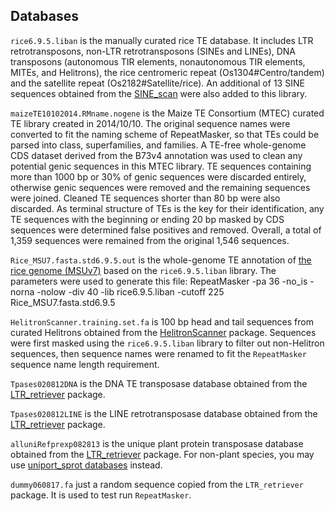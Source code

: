 ## Databases
`rice6.9.5.liban` is the manually curated rice TE database. It includes LTR retrotransposons, non-LTR retrotransposons (SINEs and LINEs), DNA transposons (autonomous TIR elements, nonautonomous TIR elements, MITEs, and Helitrons), the rice centromeric repeat (Os1304#Centro/tandem) and the satellite repeat (Os2182#Satellite/rice). An additional of 13 SINE sequences obtained from the [SINE_scan](https://github.com/maohlzj/SINE_Scan) were also added to this library.

`maizeTE10102014.RMname.nogene` is the Maize TE Consortium (MTEC) curated TE library created in 2014/10/10. The original sequence names were converted to fit the naming scheme of RepeatMasker, so that TEs could be parsed into class, superfamilies, and families. A TE-free whole-genome CDS dataset derived from the B73v4 annotation was used to clean any potential genic sequences in this MTEC library. TE sequences containing more than 1000 bp or 30% of genic sequences were discarded entirely, otherwise genic sequences were removed and the remaining sequences were joined. Cleaned TE sequences shorter than 80 bp were also discarded. As terminal structure of TEs is the key for their identification, any TE sequences with the beginning or ending 20 bp masked by CDS sequences were determined false positives and removed. Overall, a total of 1,359 sequences were remained from the original 1,546 sequences.

`Rice_MSU7.fasta.std6.9.5.out` is the whole-genome TE annotation of [the rice genome (MSUv7)](http://rice.plantbiology.msu.edu/pub/data/Eukaryotic_Projects/o_sativa/annotation_dbs/pseudomolecules/version_7.0/all.dir/all.con) based on the `rice6.9.5.liban` library. The parameters were used to generate this file:
	RepeatMasker -pa 36 -no_is -norna -nolow -div 40 -lib rice6.9.5.liban -cutoff 225 Rice_MSU7.fasta.std6.9.5

`HelitronScanner.training.set.fa` is 100 bp head and tail sequences from curated Helitrons obtained from the [HelitronScanner](https://sourceforge.net/projects/helitronscanner/) package. Sequences were first masked using the `rice6.9.5.liban` library to filter out non-Helitron sequences, then sequence names were renamed to fit the `RepeatMasker` sequence name length requirement.

`Tpases020812DNA` is the DNA TE transposase database obtained from the [LTR_retriever](https://github.com/oushujun/LTR_retriever) package.

`Tpases020812LINE` is the LINE retrotransposase database obtained from the [LTR_retriever](https://github.com/oushujun/LTR_retriever) package.

`alluniRefprexp082813` is the unique plant protein transposase database obtained from the [LTR_retriever](https://github.com/oushujun/LTR_retriever) package. For non-plant species, you may use [uniport_sprot databases](ftp://ftp.uniprot.org/pub/databases/uniprot/current_release/knowledgebase/taxonomic_divisions/) instead.

`dummy060817.fa` just a random sequence copied from the `LTR_retriever` package. It is used to test run `RepeatMasker`.
